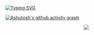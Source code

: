 
[![Typing SVG](https://readme-typing-svg.herokuapp.com/?color=8CB8FF&size=35&center=true&vCenter=true&width=1000&lines=Olá,+Meu+Nome+é+Kleber+;Tenho+20+anos;Estou+Cursando+Ciências+da+Computação;Seja+Bem+Vindo!+:%29)](https://git.io/typing-svg)


[![Ashutosh's github activity graph](https://github-readme-activity-graph.cyclic.app/graph?username=K-Tadeu&bg_color=0d1117&color=0063FF&line=9DC3FF&point=5C9BFF&area=true&hide_border=true)](https://github.com/ashutosh00710/github-readme-activity-graph)


<p align="center">
  <img src="https://github-profile-trophy.vercel.app/?username=K-Tadeu&theme=dracula&row=2&no-bg=true&column=3&margin-w=15&margin-h=15" />
</p>
